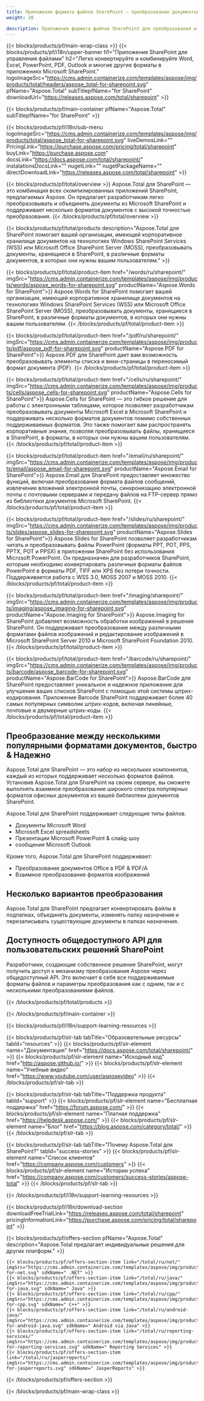 ```yaml
---
title: Приложения формата файлов SharePoint — преобразование документов в приложениях SharePoint 
weight: 20

description: Приложения формата файлов SharePoint для преобразования и объединения форматов документов Word Excel PDF PowerPoint Email и Imaging в Microsoft SharePoint
---
```


{{< blocks/products/pf/main-wrap-class >}}
{{< blocks/products/pf/i18n/upper-banner h1="Приложения SharePoint для управления файлами" h2="Легко конвертируйте и комбинируйте Word, Excel, PowerPoint, PDF, Outlook и многие другие форматы в приложениях Microsoft SharePoint." logoImageSrc="https://cms.admin.containerize.com/templates/aspose/img/products/total/headers/aspose_total-for-sharepoint.svg" pfName="Aspose.Total" subTitlepfName="for SharePoint" downloadUrl="https://releases.aspose.com/total/sharepoint" >}}

{{< blocks/products/pf/main-container pfName="Aspose.Total" subTitlepfName="for SharePoint" >}}

{{< blocks/products/pf/i18n/sub-menu logoImageSrc="https://cms.admin.containerize.com/templates/aspose/img/products/total/aspose_total-for-sharepoint.svg" liveDemosLink="" PricingLink="https://purchase.aspose.com/pricing/total/sharepoint" buyLink="https://purchase.aspose.com" docsLink="https://docs.aspose.com/total/sharepoint/" instalationsDocsLink="" nugetLink="" nugetPackageName="" directDownloadLink="https://releases.aspose.com/total/sharepoint" >}}

{{< blocks/products/pf/total/overview >}}
Aspose.Total для SharePoint — это комбинация всех скомпилированных приложений SharePoint, предлагаемых Aspose. Он предлагает разработчикам легко преобразовывать и объединять документы из Microsoft SharePoint и поддерживает несколько форматов документов с высокой точностью преобразования.
{{< /blocks/products/pf/total/overview >}}

{{< blocks/products/pf/total/products description="Aspose.Total для SharePoint помогает вашей организации, имеющей корпоративное хранилище документов на технологиях Windows SharePoint Services (WSS) или Microsoft Office SharePoint Server (MOSS), преобразовывать документы, хранящиеся в SharePoint, в различные форматы документов, в которых они нужны вашим пользователям." >}}

{{< blocks/products/pf/total/product-item href="/words/ru/sharepoint/" imgSrc="https://cms.admin.containerize.com/templates/aspose/img/products/words/aspose_words-for-sharepoint.svg" productName="Aspose.Words for SharePoint">}}
Aspose.Words for SharePoint помогает вашей организации, имеющей корпоративное хранилище документов на технологиях Windows SharePoint Services (WSS) или Microsoft Office SharePoint Server (MOSS), преобразовывать документы, хранящиеся в SharePoint, в различные форматы документов, в которых они нужны вашим пользователям.
{{< /blocks/products/pf/total/product-item >}}

{{< blocks/products/pf/total/product-item href="/pdf/ru/sharepoint/" imgSrc="https://cms.admin.containerize.com/templates/aspose/img/products/pdf/aspose_pdf-for-sharepoint.svg" productName="Aspose.PDF for SharePoint">}}
Aspose.PDF для SharePoint дает вам возможность преобразовывать элементы списка и вики-страницы в переносимый формат документа (PDF).
{{< /blocks/products/pf/total/product-item >}}

{{< blocks/products/pf/total/product-item href="/cells/ru/sharepoint/" imgSrc="https://cms.admin.containerize.com/templates/aspose/img/products/cells/aspose_cells-for-sharepoint.svg" productName="Aspose.Cells for SharePoint">}}
Aspose.Cells for SharePoint — это гибкое решение для работы с электронными таблицами, которое позволяет разработчикам преобразовывать документы Microsoft Excel в Microsoft SharePoint и поддерживать несколько форматов документов помимо собственных поддерживаемых форматов. Это также помогает вам распространять корпоративные знания, позволяя преобразовывать файлы, хранящиеся в SharePoint, в форматы, в которых они нужны вашим пользователям.
{{< /blocks/products/pf/total/product-item >}}

{{< blocks/products/pf/total/product-item href="/email/ru/sharepoint/" imgSrc="https://cms.admin.containerize.com/templates/aspose/img/products/email/aspose_email-for-sharepoint.svg" productName="Aspose.Email for SharePoint">}}
Aspose.Email для SharePoint предоставляет множество функций, включая преобразование формата файлов сообщений, извлечение вложений электронной почты, синхронизацию электронной почты с почтовыми серверами и передачу файлов на FTP-сервер прямо из библиотеки документов Microsoft SharePoint.
{{< /blocks/products/pf/total/product-item >}}

{{< blocks/products/pf/total/product-item href="/slides/ru/sharepoint/" imgSrc="https://cms.admin.containerize.com/templates/aspose/img/products/slides/aspose_slides-for-sharepoint.svg" productName="Aspose.Slides for SharePoint">}}
Aspose.Slides for SharePoint позволяет разработчикам читать и преобразовывать файлы PowerPoint (форматы PPT, POT, PPS, PPTX, POT и PPSX) в приложении SharePoint без использования Microsoft PowerPoint. Он предназначен для разработчиков SharePoint, которым необходимо конвертировать различные форматы файлов PowerPoint в форматы PDF, TIFF или XPS без потери точности. Поддерживается работа с WSS 3.0, MOSS 2007 и MOSS 2010.
{{< /blocks/products/pf/total/product-item >}}

{{< blocks/products/pf/total/product-item href="/imaging/sharepoint/" imgSrc="https://cms.admin.containerize.com/templates/aspose/img/products/imaging/aspose_imaging-for-sharepoint.svg" productName="Aspose.Imaging for SharePoint">}}
Aspose.Imaging for SharePoint добавляет возможность обработки изображений в решения SharePoint. Он поддерживает преобразование между различными форматами файлов изображений и редактирование изображений в Microsoft SharePoint Server 2010 и Microsoft SharePoint Foundation 2010.
{{< /blocks/products/pf/total/product-item >}}

{{< blocks/products/pf/total/product-item href="/barcode/ru/sharepoint/" imgSrc="https://cms.admin.containerize.com/templates/aspose/img/products/barcode/aspose_barcode-for-sharepoint.svg" productName="Aspose.BarCode for SharePoint">}}
Aspose.BarCode для SharePoint предоставляет уникальное и надежное приложение для улучшения ваших списков SharePoint с помощью этой системы штрих-кодирования. Приложение Barcode SharePoint поддерживает более 40 самых популярных символик штрих-кодов, включая линейные, почтовые и двумерные штрих-коды.
{{< /blocks/products/pf/total/product-item >}}

<!--<p></p>-->
<div class="col-lg-12">
 <h2 class="h2title">
  <a class="anchor" id="features" name="features">
  </a>
  Преобразование между несколькими популярными форматами документов, быстро &amp; Надежно
 </h2>
 <p>
  Aspose.Total для SharePoint — это набор из нескольких компонентов, каждый из которых поддерживает несколько форматов файлов. Установив Aspose.Total для SharePoint на своем сервере, вы сможете выполнять взаимное преобразование широкого спектра популярных форматов офисных документов из вашей библиотеки документов SharePoint.
 </p>
 <p>
  Aspose.Total для SharePoint поддерживает следующие типы файлов.
 </p>
 <ul class="unstyled">
  <li>
   Документы Microsoft Word
  </li>
  <li>
   Microsoft Excel spreadsheets
  </li>
  <li>
   Презентации Microsoft PowerPoint &amp; слайд-шоу
  </li>
  <li>
   сообщения Microsoft Outlook
  </li>
 </ul>
 <p>
  Кроме того, Aspose.Total для SharePoint поддерживает:
 </p>
 <ul class="unstyled">
  <li>
   Преобразование документов Office в PDF &amp; PDF/А
  </li>
  <li>
   Взаимное преобразование форматов изображений
  </li>
 </ul>
</div>
<div class="col-lg-12">
 <h2 class="h2title">
  Несколько вариантов преобразования
 </h2>
 <p>
  Aspose.Total для SharePoint предлагает конвертировать файлы в подпапках, объединять документы, изменять папку назначения и перезаписывать существующие документы в папках назначения.
 </p>
</div>
<div class="col-lg-12">
 <h2 class="h2title">
  Доступность общедоступного API для пользовательских решений SharePoint
 </h2>
 <p>
  Разработчики, создающие собственное решение SharePoint, могут получить доступ к механизму преобразования Aspose через общедоступный API. Это включает в себя все поддерживаемые форматы файлов и параметры преобразования как с одним, так и с несколькими преобразованиями файлов.
 </p>
</div>
<!--Feature-section Start-->
<!--Feature-section End-->

{{< /blocks/products/pf/total/products >}}

{{< /blocks/products/pf/main-container >}}


{{< blocks/products/pf/i18n/support-learning-resources >}}

{{< blocks/products/pf/slr-tab tabTitle="Образовательные ресурсы" tabId="resources" >}}
{{< blocks/products/pf/slr-element name="Документация" href="https://docs.aspose.com/total/sharepoint/" >}} 
{{< blocks/products/pf/slr-element name="Исходный код" href="http://aspose.github.io/" >}} 
{{< blocks/products/pf/slr-element name="Учебные видео" href="https://www.youtube.com/user/asposevideo" >}} 
{{< /blocks/products/pf/slr-tab >}}

{{< blocks/products/pf/slr-tab tabTitle="Поддержка продукта" tabId="support" >}}
{{< blocks/products/pf/slr-element name="Бесплатная поддержка" href="https://forum.aspose.com/" >}} 
{{< blocks/products/pf/slr-element name="Платная поддержка" href="https://helpdesk.aspose.com/" >}} 
{{< blocks/products/pf/slr-element name="Блог" href="https://blog.aspose.com/category/total/" >}} 
{{< /blocks/products/pf/slr-tab >}}

{{< blocks/products/pf/slr-tab tabTitle="Почему Aspose.Total для SharePoint?" tabId="success-stories" >}}
{{< blocks/products/pf/slr-element name="Список клиентов" href="https://company.aspose.com/customers" >}} 
{{< blocks/products/pf/slr-element name="Истории успеха" href="https://company.aspose.com/customers/success-stories/aspose-total" >}} 
{{< /blocks/products/pf/slr-tab >}}

{{< /blocks/products/pf/i18n/support-learning-resources >}}

{{< blocks/products/pf/i18n/download-section downloadFreeTrialLink="https://releases.aspose.com/total/sharepoint" pricingInformationLink="https://purchase.aspose.com/pricing/total/sharepoint" >}}

{{< blocks/products/pf/offers-section pfName="Aspose.Total" description="Aspose.Total предлагает индивидуальные решения для других платформ." >}}

    {{< blocks/products/pf/offers-section-item link="/total/ru/net/" imgSrc="https://cms.admin.containerize.com/templates/aspose/img/products/total/aspose_total-for-net.svg" sdkName=" .NET" >}}
    {{< blocks/products/pf/offers-section-item link="/total/ru/java/" imgSrc="https://cms.admin.containerize.com/templates/aspose/img/products/total/aspose_total-for-java.svg" sdkName=" Java" >}}
    {{< blocks/products/pf/offers-section-item link="/total/ru/cpp/" imgSrc="https://cms.admin.containerize.com/templates/aspose/img/products/total/aspose_total-for-cpp.svg" sdkName=" C++" >}}
    {{< blocks/products/pf/offers-section-item link="/total/ru/android-java/" imgSrc="https://cms.admin.containerize.com/templates/aspose/img/products/total/aspose_total-for-android-java.svg" sdkName=" Android via Java" >}}
    {{< blocks/products/pf/offers-section-item link="/total/ru/reporting-services/" imgSrc="https://cms.admin.containerize.com/templates/aspose/img/products/total/aspose_total-for-reporting-services.svg" sdkName=" Reporting Services" >}}
    {{< blocks/products/pf/offers-section-item link="/total/ru/jasperreports/" imgSrc="https://cms.admin.containerize.com/templates/aspose/img/products/total/aspose_total-for-jasperreports.svg" sdkName=" JasperReports" >}}
{{< /blocks/products/pf/offers-section >}}

{{< /blocks/products/pf/main-wrap-class >}}